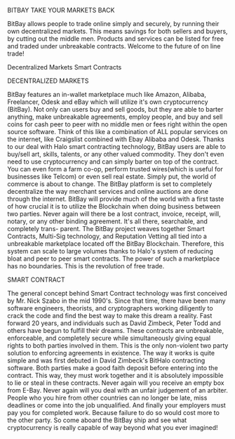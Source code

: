 BITBAY TAKE YOUR MARKETS BACK

BitBay allows people to trade online simply and securely, by running their own decentralized markets. This means savings for both sellers and buyers, by cutting out the middle men. Products and services can be listed for free and traded under unbreakable contracts. Welcome to the future of on line trade!

Decentralized Markets
Smart Contracts


DECENTRALIZED MARKETS

BitBay features an in-wallet marketplace much like Amazon, Alibaba, Freelancer, Odesk and eBay which will utilize it's own cryptocurrency (BitBay). Not only can users buy and sell goods, but they are able to barter anything, make unbreakable agreements, employ people, and buy and sell coins for cash peer to peer with no middle men or fees right within the open source software. Think of this like a combination of ALL popular services on the internet, like Craigslist combined with Ebay Alibaba and Odesk. Thanks to our deal with Halo smart contracting technology, BitBay users are able to buy/sell art, skills, talents, or any other valued commodity. They don't even need to use cryptocurrency and can simply barter on top of the contract. You can even form a farm co-op, perform trusted wires(which is useful for businesses like Telcom) or even sell real estate.
Simply put, the world of commerce is about to change. The BitBay platform is set to completely decentralize the way merchant services and online auctions are done through the internet. BitBay will provide much of the world with a first taste of how crucial it is to utilize the Blockchain when doing business between two parties. Never again will there be a lost contract, invoice, receipt, will, notary, or any other binding agreement. It's all there, searchable, and completely trans- parent.
The BitBay project weaves together Smart Contracts, Multi-Sig technology, and Reputation Vetting all tied into a unbreakable marketplace located off the BitBay Blockchain. Therefore, this system can scale to large volumes thanks to Halo's system of reducing bloat and peer to peer smart contracts. The power of such a marketplace has no boundaries. This is the revolution of free trade.


SMART CONTRACT

The general concept behind Smart Contract technology was first conceived by Mr. Nick Szabo in the mid 1990's. Since that time, there have been many soft­ware engineers, theorists, and cryptographers working diligently to crack the code and find the best way to make this dream a reality. Fast forward 20 years, and individuals such as David Zimbeck, Peter Todd and others have begun to fulfill their dreams.
These contracts are unbreakable, enforceable, and completely secure while simultaneously giving equal rights to both parties involved in them. This is the only non-violent two party solution to enforcing agreements in existence. The way it works is quite simple and was first debuted in David Zimbeck's BitHalo contracting software. Both parties make a good faith deposit before entering into the contract. This way, they must work together and it is absolutely impossible to lie or steal in these contracts. Never again will you receive an empty box from E-Bay. Never again will you deal with an unfair judgement of an arbiter. People who you hire from other countries can no longer be late, miss deadlines or come into the job unqualified. And finally your employers must pay you for completed work. Because failure to do so would cost more to the other party. So come aboard the BitBay ship and see what cryptocurrency is really capable of way beyond what you ever imagined!
